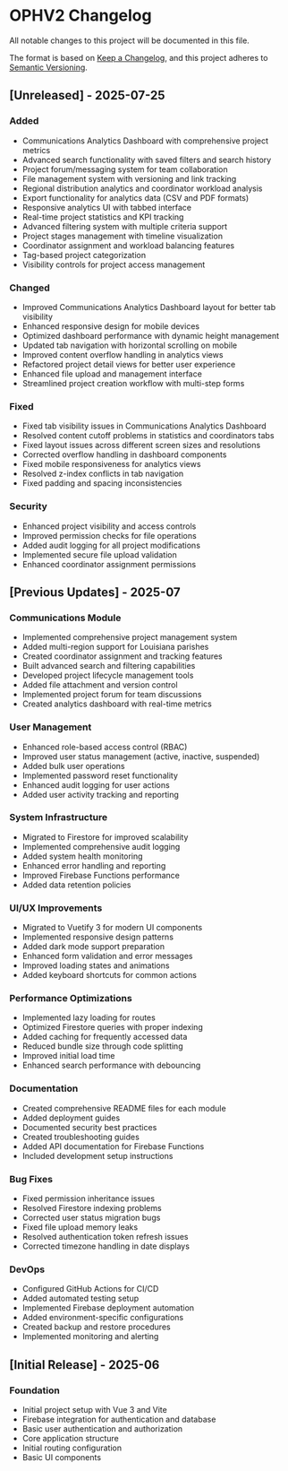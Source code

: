 # OPHV2 Changelog

All notable changes to this project will be documented in this file.

The format is based on [Keep a Changelog](https://keepachangelog.com/en/1.0.0/),
and this project adheres to [Semantic Versioning](https://semver.org/spec/v2.0.0.html).

## [Unreleased] - 2025-07-25

### Added
- Communications Analytics Dashboard with comprehensive project metrics
- Advanced search functionality with saved filters and search history
- Project forum/messaging system for team collaboration
- File management system with versioning and link tracking
- Regional distribution analytics and coordinator workload analysis
- Export functionality for analytics data (CSV and PDF formats)
- Responsive analytics UI with tabbed interface
- Real-time project statistics and KPI tracking
- Advanced filtering system with multiple criteria support
- Project stages management with timeline visualization
- Coordinator assignment and workload balancing features
- Tag-based project categorization
- Visibility controls for project access management

### Changed
- Improved Communications Analytics Dashboard layout for better tab visibility
- Enhanced responsive design for mobile devices
- Optimized dashboard performance with dynamic height management
- Updated tab navigation with horizontal scrolling on mobile
- Improved content overflow handling in analytics views
- Refactored project detail views for better user experience
- Enhanced file upload and management interface
- Streamlined project creation workflow with multi-step forms

### Fixed
- Fixed tab visibility issues in Communications Analytics Dashboard
- Resolved content cutoff problems in statistics and coordinators tabs
- Fixed layout issues across different screen sizes and resolutions
- Corrected overflow handling in dashboard components
- Fixed mobile responsiveness for analytics views
- Resolved z-index conflicts in tab navigation
- Fixed padding and spacing inconsistencies

### Security
- Enhanced project visibility and access controls
- Improved permission checks for file operations
- Added audit logging for all project modifications
- Implemented secure file upload validation
- Enhanced coordinator assignment permissions

## [Previous Updates] - 2025-07

### Communications Module
- Implemented comprehensive project management system
- Added multi-region support for Louisiana parishes
- Created coordinator assignment and tracking features
- Built advanced search and filtering capabilities
- Developed project lifecycle management tools
- Added file attachment and version control
- Implemented project forum for team discussions
- Created analytics dashboard with real-time metrics

### User Management
- Enhanced role-based access control (RBAC)
- Improved user status management (active, inactive, suspended)
- Added bulk user operations
- Implemented password reset functionality
- Enhanced audit logging for user actions
- Added user activity tracking and reporting

### System Infrastructure
- Migrated to Firestore for improved scalability
- Implemented comprehensive audit logging
- Added system health monitoring
- Enhanced error handling and reporting
- Improved Firebase Functions performance
- Added data retention policies

### UI/UX Improvements
- Migrated to Vuetify 3 for modern UI components
- Implemented responsive design patterns
- Added dark mode support preparation
- Enhanced form validation and error messages
- Improved loading states and animations
- Added keyboard shortcuts for common actions

### Performance Optimizations
- Implemented lazy loading for routes
- Optimized Firestore queries with proper indexing
- Added caching for frequently accessed data
- Reduced bundle size through code splitting
- Improved initial load time
- Enhanced search performance with debouncing

### Documentation
- Created comprehensive README files for each module
- Added deployment guides
- Documented security best practices
- Created troubleshooting guides
- Added API documentation for Firebase Functions
- Included development setup instructions

### Bug Fixes
- Fixed permission inheritance issues
- Resolved Firestore indexing problems
- Corrected user status migration bugs
- Fixed file upload memory leaks
- Resolved authentication token refresh issues
- Corrected timezone handling in date displays

### DevOps
- Configured GitHub Actions for CI/CD
- Added automated testing setup
- Implemented Firebase deployment automation
- Added environment-specific configurations
- Created backup and restore procedures
- Implemented monitoring and alerting

## [Initial Release] - 2025-06

### Foundation
- Initial project setup with Vue 3 and Vite
- Firebase integration for authentication and database
- Basic user authentication and authorization
- Core application structure
- Initial routing configuration
- Basic UI components